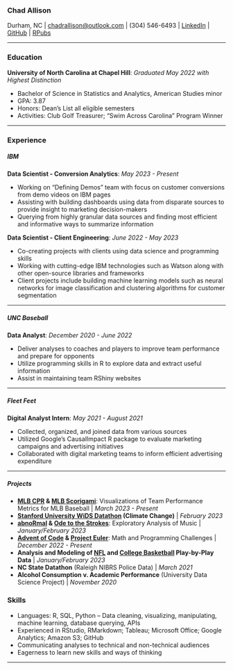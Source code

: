 
### Chad Allison

Durham, NC \| <chadrallison@outlook.com> \| (304) 546-6493 \|
<a href="https://www.linkedin.com/in/chad-allison-8808a31a0/"
target="_blank">LinkedIn</a> \|
<a href="https://github.com/chadallison" target="_blank">GitHub</a> \|
<a href="https://rpubs.com/chadallison" target="_blank">RPubs</a>

------------------------------------------------------------------------

### **Education**

**University of North Carolina at Chapel Hill**: *Graduated May 2022
with Highest Distinction*

- Bachelor of Science in Statistics and Analytics, American Studies
  minor
- GPA: 3.87
- Honors: Dean’s List all eligible semesters
- Activities: Club Golf Treasurer; “Swim Across Carolina” Program Winner

------------------------------------------------------------------------

### **Experience**

##### **IBM**

**Data Scientist - Conversion Analytics**: *May 2023 - Present*

- Working on “Defining Demos” team with focus on customer conversions
  from demo videos on IBM pages
- Assisting with building dashboards using data from disparate sources
  to provide insight to marketing decision-makers
- Querying from highly granular data sources and finding most efficient
  and informative ways to summarize information

**Data Scientist - Client Engineering**: *June 2022 - May 2023*

- Co-creating projects with clients using data science and programming
  skills
- Working with cutting-edge IBM technologies such as Watson along with
  other open-source libraries and frameworks
- Client projects include building machine learning models such as
  neural networks for image classification and clustering algorithms for
  customer segmentation

------------------------------------------------------------------------

##### **UNC Baseball**

**Data Analyst**: *December 2020 - June 2022*

- Deliver analyses to coaches and players to improve team performance
  and prepare for opponents
- Utilize programming skills in R to explore data and extract useful
  information
- Assist in maintaining team RShiny websites

------------------------------------------------------------------------

##### **Fleet Feet**

**Digital Analyst Intern**: *May 2021 - August 2021*

- Collected, organized, and joined data from various sources
- Utilized Google’s CausalImpact R package to evaluate marketing
  campaigns and advertising initiatives
- Collaborated with digital marketing teams to inform efficient
  advertising expenditure

------------------------------------------------------------------------

##### **Projects**

- **<a href="https://github.com/chadallison/mlb_cpr" target="_blank">MLB
  CPR</a> & <a href="https://rpubs.com/chadallison/mlb_scorigami"
  target="_blank">MLB Scorigami</a>**: Visualizations of Team
  Performance Metrics for MLB Baseball \| *March 2023 - Present*
- **<a href="https://github.com/chadallison/wids_datathon_2023"
  target="_blank">Stanford University WiDS Datathon</a> (Climate
  Change)** \| *February 2023*
- **<a href="https://github.com/chadallison/abnoRmal"
  target="_blank">abnoRmal</a> &
  <a href="https://rpubs.com/chadallison/ode_strokes" target="_blank">Ode
  to the Strokes</a>**: Exploratory Analysis of Music \|
  *January/February 2023*
- **<a href="https://github.com/chadallison/advent_of_code_2022"
  target="_blank">Advent of Code</a> &
  <a href="https://github.com/chadallison/project_euler"
  target="_blank">Project Euler</a>**: Math and Programming Challenges
  \| *December 2022 - Present*
- **Analysis and Modeling of
  <a href="https://github.com/chadallison/nfl_modeling"
  target="_blank">NFL</a> and
  <a href="https://github.com/chadallison/hoopR" target="_blank">College
  Basketball</a> Play-by-Play Data** \| *January/February 2023*
- **NC State Datathon** (Raleigh NIBRS Police Data) \| *March 2021*
- **Alcohol Consumption v. Academic Performance** (University Data
  Science Project) \| *November 2020*

### **Skills**

- Languages: R, SQL, Python – Data cleaning, visualizing, manipulating,
  machine learning, database querying, APIs
- Experienced in RStudio, RMarkdown; Tableau; Microsoft Office; Google
  Analytics; Amazon S3; GitHub
- Communicating analyses to technical and non-technical audiences
- Eagerness to learn new skills and ways of thinking

------------------------------------------------------------------------
